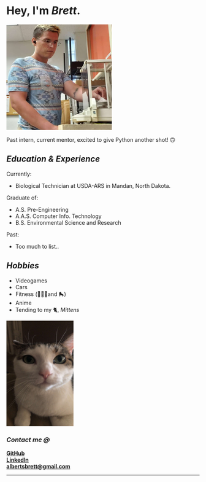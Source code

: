 # Hey, I'm *Brett*.  
<img src="Brett.jpg" width="275" height="275" class="center"> 

Past intern, current mentor, excited to give Python another shot! 
🙃

## *Education & Experience*
Currently: 
- Biological Technician at USDA-ARS in Mandan, North Dakota.

Graduate of:
- A.S. Pre-Engineering 
- A.A.S. Computer Info. Technology
- B.S. Environmental Science and Research

Past:
- Too much to list..

## *Hobbies*
- Videogames
- Cars
- Fitness (🏋🏼‍♂️and 🛼)
- Anime
- Tending to my 🐈, *Mittens*  

<img src="Mittens.jpg" width="175" height="275"> 


### *Contact me @*
<a href="https://github.com/Wakunza" target="_blank">**GitHub**</a>  
<a href="https://www.linkedin.com/in/brettalberts/" target="_blank">**LinkedIn**</a>  
<a href="albertsbrett@gmail.com"> **albertsbrett@gmail.com** </a>  

___
